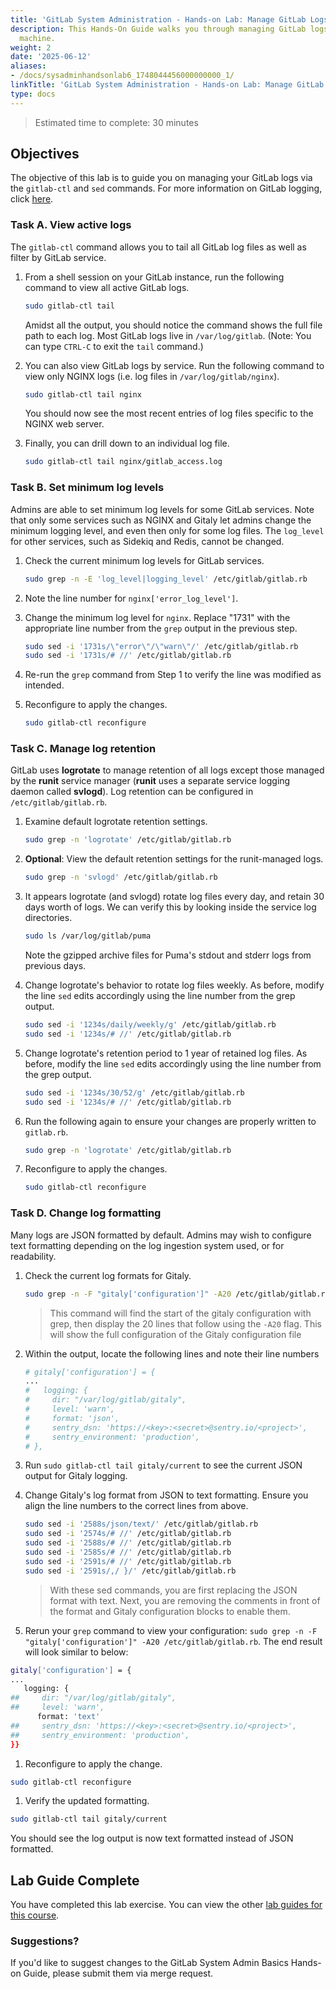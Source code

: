 ```yaml
---
title: 'GitLab System Administration - Hands-on Lab: Manage GitLab Logs'
description: This Hands-On Guide walks you through managing GitLab logs on a virtual
  machine.
weight: 2
date: '2025-06-12'
aliases:
- /docs/sysadminhandsonlab6_1748044456000000000_1/
linkTitle: 'GitLab System Administration - Hands-on Lab: Manage GitLab Logs'
type: docs
---
```


> Estimated time to complete: 30 minutes

## Objectives

The objective of this lab is to guide you on managing your GitLab logs via the `gitlab-ctl` and `sed` commands. For more information on GitLab logging, click [here](https://docs.gitlab.com/ee/administration/logs/).

### Task A. View active logs

The `gitlab-ctl` command allows you to tail all GitLab log files as well as filter by GitLab service.

1. From a shell session on your GitLab instance, run the following command to view all active GitLab logs.

    ```bash
    sudo gitlab-ctl tail
    ```

    Amidst all the output, you should notice the command shows the full file path to each log. Most GitLab logs live in `/var/log/gitlab`. (Note: You can type `CTRL-C` to exit the `tail` command.)

1. You can also view GitLab logs by service. Run the following command to view only NGINX logs (i.e. log files in `/var/log/gitlab/nginx`).

    ```bash
    sudo gitlab-ctl tail nginx
    ```

    You should now see the most recent entries of log files specific to the NGINX web server.

1. Finally, you can drill down to an individual log file.

    ```bash
    sudo gitlab-ctl tail nginx/gitlab_access.log
    ```

### Task B. Set minimum log levels

Admins are able to set minimum log levels for some GitLab services. Note that only some services such as NGINX and Gitaly let admins change the minimum logging level, and even then only for some log files. The `log_level` for other services, such as Sidekiq and Redis, cannot be changed.

1. Check the current minimum log levels for GitLab services.

    ```bash
    sudo grep -n -E 'log_level|logging_level' /etc/gitlab/gitlab.rb
    ```

1. Note the line number for `nginx['error_log_level']`.

1. Change the minimum log level for `nginx`. Replace "1731" with the appropriate line number from the `grep` output in the previous step.

    ```bash
    sudo sed -i '1731s/\"error\"/\"warn\"/' /etc/gitlab/gitlab.rb
    sudo sed -i '1731s/# //' /etc/gitlab/gitlab.rb
    ```

1. Re-run the `grep` command from Step 1 to verify the line was modified as intended.

1. Reconfigure to apply the changes.

    ```bash
    sudo gitlab-ctl reconfigure
    ```

### Task C. Manage log retention

GitLab uses **logrotate** to manage retention of all logs except those managed by the **runit** service manager (**runit** uses a separate service logging daemon called **svlogd**). Log retention can be configured in `/etc/gitlab/gitlab.rb`.

1. Examine default logrotate retention settings.

    ```bash
    sudo grep -n 'logrotate' /etc/gitlab/gitlab.rb
    ```

1. **Optional**: View the default retention settings for the runit-managed logs.

    ```bash
    sudo grep -n 'svlogd' /etc/gitlab/gitlab.rb
    ```

1. It appears logrotate (and svlogd) rotate log files every day, and retain 30 days worth of logs. We can verify this by looking inside the service log directories.

    ```bash
    sudo ls /var/log/gitlab/puma
    ```

    Note the gzipped archive files for Puma's stdout and stderr logs from previous days.

1. Change logrotate's behavior to rotate log files weekly. As before, modify the line `sed` edits accordingly using the line number from the grep output.

    ```bash
    sudo sed -i '1234s/daily/weekly/g' /etc/gitlab/gitlab.rb
    sudo sed -i '1234s/# //' /etc/gitlab/gitlab.rb
    ```

1. Change logrotate's retention period to 1 year of retained log files. As before, modify the line `sed` edits accordingly using the line number from the grep output.

    ```bash
    sudo sed -i '1234s/30/52/g' /etc/gitlab/gitlab.rb
    sudo sed -i '1234s/# //' /etc/gitlab/gitlab.rb
    ```

1. Run the following again to ensure your changes are properly written to `gitlab.rb`.

    ```bash
    sudo grep -n 'logrotate' /etc/gitlab/gitlab.rb
    ```

1. Reconfigure to apply the changes.

    ```bash
    sudo gitlab-ctl reconfigure
    ```

### Task D. Change log formatting

Many logs are JSON formatted by default. Admins may wish to configure text formatting depending on the log ingestion system used, or for readability.

1. Check the current log formats for Gitaly.

    ```bash
    sudo grep -n -F "gitaly['configuration']" -A20 /etc/gitlab/gitlab.rb
    ```

    > This command will find the start of the gitaly configuration with grep, then display the 20 lines that follow using the `-A20` flag. This will show the full configuration of the Gitaly configuration file

1. Within the output, locate the following lines and note their line numbers

    ```bash
    # gitaly['configuration'] = {
    ...
    #   logging: {
    #     dir: "/var/log/gitlab/gitaly",
    #     level: 'warn',
    #     format: 'json',
    #     sentry_dsn: 'https://<key>:<secret>@sentry.io/<project>',
    #     sentry_environment: 'production',
    # },
    ```

1. Run `sudo gitlab-ctl tail gitaly/current` to see the current JSON output for Gitaly logging.

1. Change Gitaly's log format from JSON to text formatting. Ensure you align the line numbers to the correct lines from above.

    ```bash
    sudo sed -i '2588s/json/text/' /etc/gitlab/gitlab.rb
    sudo sed -i '2574s/# //' /etc/gitlab/gitlab.rb
    sudo sed -i '2588s/# //' /etc/gitlab/gitlab.rb
    sudo sed -i '2585s/# //' /etc/gitlab/gitlab.rb
    sudo sed -i '2591s/# //' /etc/gitlab/gitlab.rb
    sudo sed -i '2591s/,/ }/' /etc/gitlab/gitlab.rb
    ```

    > With these sed commands, you are first replacing the JSON format with text. Next, you are removing the comments in front of the format and Gitaly configuration blocks to enable them.

1. Rerun your `grep` command to view your configuration: `sudo grep -n -F "gitaly['configuration']" -A20 /etc/gitlab/gitlab.rb`. The end result will look similar to below:

```bash
gitaly['configuration'] = {
...
   logging: {
##     dir: "/var/log/gitlab/gitaly",
##     level: 'warn',
      format: 'text'
##     sentry_dsn: 'https://<key>:<secret>@sentry.io/<project>',
##     sentry_environment: 'production',
}}
```

1. Reconfigure to apply the change.

```bash
sudo gitlab-ctl reconfigure
```

1. Verify the updated formatting.

```bash
sudo gitlab-ctl tail gitaly/current
```

You should see the log output is now text formatted instead of JSON formatted.

## Lab Guide Complete

You have completed this lab exercise. You can view the other [lab guides for this course](/handbook/customer-success/professional-services-engineering/education-services/sysadminhandson).

### Suggestions?

If you'd like to suggest changes to the GitLab System Admin Basics Hands-on Guide, please submit them via merge request.
